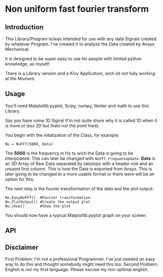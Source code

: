 # Non uniform fast fourier transform

## Introduction
This Library/Program is/was intended for use with any data Signals created by whatever Program. I've created it to analyze the Data created by Ansys Mechanical.

It is designed to be super easy to use for people with limited python knowledge, as myself.

There is a Library version and a Kivy Application, wich ist not fully working at the Moment.

## Usage
You'll need Matplotlib.pyplot, Scipy, numpy, tkinter and math to use this Library.

Say you have some 1D Signal (I'm not quite shure why it is called 1D when it is more or less 2D but thats not the point here) 

You begin with the initalization of the Class, for example:
```
Nu = NuFFT(5000, Data)
```
The **5000** is the frequency in Hz to wich the Data is going to be interpolated. This can later be changed with `NuFFT.Frequenzupdate`.
**Data** is an 3D Array of Raw Data separated by tabstops with a header row and an unused first column. This is how the Data is exported from Ansys. This is later going to be changed to a more usable format or there were will be an option for this.

The next step is the fourier transformation of the data and the plot output:
```
Nu.EasyNuFFT()  #Fourier transformation
Nu.PlotOutput() #Create the output plot
Nu.show()       #Show the plot
```
You should now have a typical Matplotlib.pyplot graph on your screen.

## API
## Disclaimer
First Problem: I'm not a professional Programmer. I've just needed an easy way to do this and thought somebody might need this too.
Second Problem: English is not my first language. Please excuse my non optimal english.
